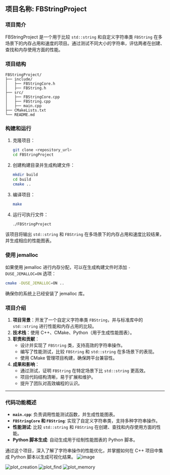 ## 项目名称: FBStringProject

### 项目简介

FBStringProject 是一个用于比较 `std::string` 和自定义字符串类 `FBString` 在多场景下的内存占用和速度的项目。通过测试不同大小的字符串，评估两者在创建、查找和内存使用方面的性能。

### 项目结构

```
FBStringProject/
├── include/
│   ├── FBStringCore.h
│   ├── FBString.h
├── src/
│   ├── FBStringCore.cpp
│   ├── FBString.cpp
│   ├── main.cpp
├── CMakeLists.txt
└── README.md
```

### 构建和运行

1. 克隆项目：

    ```sh
    git clone <repository_url>
    cd FBStringProject
    ```

2. 创建构建目录并生成构建文件：

    ```sh
    mkdir build
    cd build
    cmake ..
    ```

3. 编译项目：

    ```sh
    make
    ```

4. 运行可执行文件：

    ```sh
    ./FBStringProject
    ```

该项目将输出 `std::string` 和 `FBString` 在多场景下的内存占用和速度比较结果，并生成相应的性能图表。

### 使用 jemalloc

如果使用 jemalloc 进行内存分配，可以在生成构建文件时添加 `-DUSE_JEMALLOC=ON` 选项：

```sh
cmake -DUSE_JEMALLOC=ON ..
```

确保你的系统上已经安装了 jemalloc 库。

### 项目介绍

1. **项目背景**：开发了一个自定义字符串类 `FBString`，并与标准库中的 `std::string` 进行性能和内存占用的比较。
2. **技术栈**：使用 C++、CMake、Python（用于生成性能图表）。
3. **职责和贡献**：
   - 设计并实现了 `FBString` 类，支持高效的字符串操作。
   - 编写了性能测试，比较 `FBString` 和 `std::string` 在多场景下的表现。
   - 使用 CMake 管理项目构建，确保跨平台兼容性。
4. **成果和影响**：
   - 通过测试，证明 `FBString` 在特定场景下比 `std::string` 更高效。
   - 项目代码结构清晰，易于扩展和维护。
   - 提升了团队对高效编程的认识。

---

### 代码功能概述

- **`main.cpp`**: 负责调用性能测试函数，并生成性能图表。
- **`FBStringCore` 和 `FBString`**: 实现了自定义字符串类，支持多种字符串操作。
- **性能测试**: 比较 `std::string` 和 `FBString` 在创建、查找和内存使用方面的性能。
- **Python 脚本生成**: 自动生成用于绘制性能图表的 Python 脚本。

通过这个项目，深入了解了字符串操作的性能优化，并掌握如何在 C++ 项目中集成 Python 脚本以生成可视化结果。
![image](https://github.com/user-attachments/assets/1f3b5207-f530-48af-afe5-a3b582a1ee77)


![plot_creation](https://github.com/user-attachments/assets/3830983d-02f3-43ce-8811-848209355428)
![plot_find](https://github.com/user-attachments/assets/86c1743f-a319-4df1-8b3d-63ec5a9cb971)
![plot_memory](https://github.com/user-attachments/assets/99b3cd4d-7a91-4028-b6e8-ae33d702cd4b)
